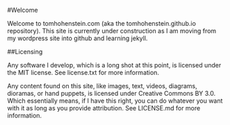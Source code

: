 #Welcome 

Welcome to tomhohenstein.com (aka the tomhohenstein.github.io repository). This site is currently under construction as I am moving from my wordpress site into github and learning jekyll. 

##Licensing 

Any software I develop, which is a long shot at this point, is licensed under the MIT license. See license.txt for more information. 

Any content found on this site, like images, text, videos, diagrams, dioramas, or hand puppets, is licensed under Creative Commons BY 3.0. Which essentially means, if I have this right, you can do whatever you want with it as long as you provide attribution. See LICENSE.md for more information.